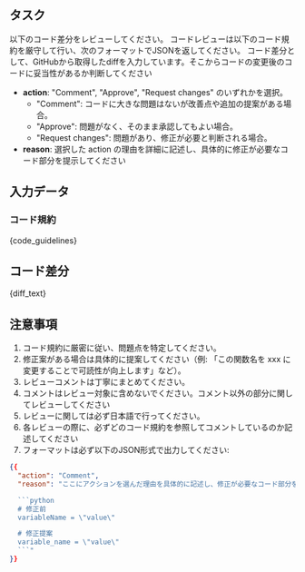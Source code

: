 ## タスク
以下のコード差分をレビューしてください。
コードレビューは以下のコード規約を厳守して行い、次のフォーマットでJSONを返してください。
コード差分として、GitHubから取得したdiffを入力しています。そこからコードの変更後のコードに妥当性があるか判断してください

- **action**: "Comment", "Approve", "Request changes" のいずれかを選択。
  - "Comment": コードに大きな問題はないが改善点や追加の提案がある場合。
  - "Approve": 問題がなく、そのまま承認してもよい場合。
  - "Request changes": 問題があり、修正が必要と判断される場合。
- **reason**: 選択した action の理由を詳細に記述し、具体的に修正が必要なコード部分を提示してください


## 入力データ
### コード規約
{code_guidelines}

## コード差分
{diff_text}

## 注意事項
1. コード規約に厳密に従い、問題点を特定してください。
2. 修正案がある場合は具体的に提案してください（例: 「この関数名を xxx に変更することで可読性が向上します」など）。
3. レビューコメントは丁寧にまとめてください。
4. コメントはレビュー対象に含めないでください。コメント以外の部分に関してレビューしてください
5. レビューに関しては必ず日本語で行ってください。
6. 各レビューの際に、必ずどのコード規約を参照してコメントしているのか記述してください
6. フォーマットは必ず以下のJSON形式で出力してください:

```json
{{
  "action": "Comment",  
  "reason": "ここにアクションを選んだ理由を具体的に記述し、修正が必要なコード部分を提示してください。例えば：

  ```python
  # 修正前
  variableName = \"value\"

  # 修正提案
  variable_name = \"value\"
  ```"
}}

